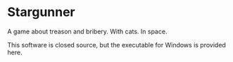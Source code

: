 Stargunner
==========

A game about treason and bribery. With cats. In space.

This software is closed source, but the executable for Windows is provided here.
